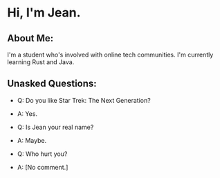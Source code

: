 # Hi, I'm Jean.

## About Me:
I'm a student who's involved with online tech communities. I'm currently learning Rust and Java.

## Unasked Questions:
- Q: Do you like Star Trek: The Next Generation?
- A: Yes.

- Q: Is Jean your real name?
- A: Maybe.

- Q: Who hurt you?
- A: [No comment.]
